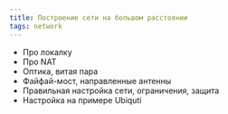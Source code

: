 ```yaml
---
title: Построение сети на большом расстоянии
tags: network
---
```


- Про локалку
- Про NAT
- Оптика, витая пара
- Файфай-мост, направленные антенны
- Правильная настройка сети, ограничения, защита
- Настройка на примере Ubiquti
